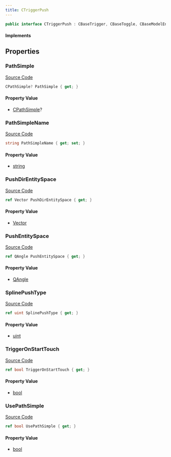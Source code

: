 ```yaml
---
title: CTriggerPush
---
```


```csharp
public interface CTriggerPush : CBaseTrigger, CBaseToggle, CBaseModelEntity, CBaseEntity, CEntityInstance, ISchemaClass<CEntityInstance>, ISchemaClass<CBaseEntity>, ISchemaClass<CBaseModelEntity>, ISchemaClass<CBaseToggle>, ISchemaClass<CBaseTrigger>, ISchemaClass<CTriggerPush>, ISchemaField, ISchemaClass, INativeHandle
```

#### Implements

## Properties

### PathSimple

[Source Code](https://github.com/swiftly-solution/swiftlys2/blob/beta/managed/src/SwiftlyS2.Generated/Schemas/Interfaces/CTriggerPush.cs#L26)

```csharp
CPathSimple? PathSimple { get; }
```

#### Property Value

- [CPathSimple](/docs/api/shared/schemadefinitions/cpathsimple)?

### PathSimpleName

[Source Code](https://github.com/swiftly-solution/swiftlys2/blob/beta/managed/src/SwiftlyS2.Generated/Schemas/Interfaces/CTriggerPush.cs#L24)

```csharp
string PathSimpleName { get; set; }
```

#### Property Value

- [string](https://learn.microsoft.com/dotnet/api/system.string)

### PushDirEntitySpace

[Source Code](https://github.com/swiftly-solution/swiftlys2/blob/beta/managed/src/SwiftlyS2.Generated/Schemas/Interfaces/CTriggerPush.cs#L18)

```csharp
ref Vector PushDirEntitySpace { get; }
```

#### Property Value

- [Vector](/docs/api/shared/natives/vector)

### PushEntitySpace

[Source Code](https://github.com/swiftly-solution/swiftlys2/blob/beta/managed/src/SwiftlyS2.Generated/Schemas/Interfaces/CTriggerPush.cs#L16)

```csharp
ref QAngle PushEntitySpace { get; }
```

#### Property Value

- [QAngle](/docs/api/shared/natives/qangle)

### SplinePushType

[Source Code](https://github.com/swiftly-solution/swiftlys2/blob/beta/managed/src/SwiftlyS2.Generated/Schemas/Interfaces/CTriggerPush.cs#L28)

```csharp
ref uint SplinePushType { get; }
```

#### Property Value

- [uint](https://learn.microsoft.com/dotnet/api/system.uint32)

### TriggerOnStartTouch

[Source Code](https://github.com/swiftly-solution/swiftlys2/blob/beta/managed/src/SwiftlyS2.Generated/Schemas/Interfaces/CTriggerPush.cs#L20)

```csharp
ref bool TriggerOnStartTouch { get; }
```

#### Property Value

- [bool](https://learn.microsoft.com/dotnet/api/system.boolean)

### UsePathSimple

[Source Code](https://github.com/swiftly-solution/swiftlys2/blob/beta/managed/src/SwiftlyS2.Generated/Schemas/Interfaces/CTriggerPush.cs#L22)

```csharp
ref bool UsePathSimple { get; }
```

#### Property Value

- [bool](https://learn.microsoft.com/dotnet/api/system.boolean)

